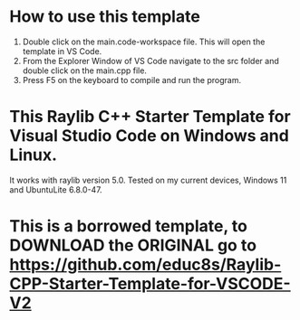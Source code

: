 # How to use this template
1. Double click on the main.code-workspace file. This will open the template in VS Code.
2. From the Explorer Window of VS Code navigate to the src folder and double click on the main.cpp file.
3. Press F5 on the keyboard to compile and run the program.

# This Raylib C++ Starter Template for Visual Studio Code on Windows and Linux.
It works with raylib version 5.0. Tested on my current devices, Windows 11 and UbuntuLite 6.8.0-47.

# This is a borrowed template, to DOWNLOAD the ORIGINAL go to https://github.com/educ8s/Raylib-CPP-Starter-Template-for-VSCODE-V2